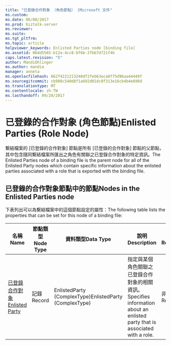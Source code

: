```yaml
---
title: "已登錄合作對象 （角色節點） |Microsoft 文件"
ms.custom: 
ms.date: 06/08/2017
ms.prod: biztalk-server
ms.reviewer: 
ms.suite: 
ms.tgt_pltfrm: 
ms.topic: article
helpviewer_keywords: Enlisted Parties node [binding file]
ms.assetid: 06dd5565-b12a-4cc8-bf6b-2fbb7d721f4b
caps.latest.revision: "5"
author: MandiOhlinger
ms.author: mandia
manager: anneta
ms.openlocfilehash: 662f4221213240df2feb63eca0f75d96aa44449f
ms.sourcegitcommit: cb908c540d8f1a692d01dc8f313e16cb4b4e696d
ms.translationtype: MT
ms.contentlocale: zh-TW
ms.lasthandoff: 09/20/2017
---
```

# <a name="enlisted-parties-role-node"></a><span data-ttu-id="6ae28-102">已登錄的合作對象 (角色節點)</span><span class="sxs-lookup"><span data-stu-id="6ae28-102">Enlisted Parties (Role Node)</span></span>
<span data-ttu-id="6ae28-103">繫結檔案的 [已登錄的合作對象] 節點是所有 [已登錄的合作對象] 節點的父節點，其中包含隨同繫結檔案所匯出之角色有關聯之已登錄合作對象的特定資訊。</span><span class="sxs-lookup"><span data-stu-id="6ae28-103">The Enlisted Parties node of a binding file is the parent node for all of the Enlisted Party nodes which contain specific information about the enlisted parties associated with a role that is exported with the binding file.</span></span>  
  
## <a name="nodes-in-the-enlisted-parties-node"></a><span data-ttu-id="6ae28-104">已登錄的合作對象節點中的節點</span><span class="sxs-lookup"><span data-stu-id="6ae28-104">Nodes in the Enlisted Parties node</span></span>  
 <span data-ttu-id="6ae28-105">下表列出可以為繫結檔案中的這個節點設定的屬性：</span><span class="sxs-lookup"><span data-stu-id="6ae28-105">The following table lists the properties that can be set for this node of a binding file:</span></span>  
  
|<span data-ttu-id="6ae28-106">**名稱**</span><span class="sxs-lookup"><span data-stu-id="6ae28-106">**Name**</span></span>|<span data-ttu-id="6ae28-107">**節點類型**</span><span class="sxs-lookup"><span data-stu-id="6ae28-107">**Node Type**</span></span>|<span data-ttu-id="6ae28-108">**資料類型**</span><span class="sxs-lookup"><span data-stu-id="6ae28-108">**Data Type**</span></span>|<span data-ttu-id="6ae28-109">**說明**</span><span class="sxs-lookup"><span data-stu-id="6ae28-109">**Description**</span></span>|<span data-ttu-id="6ae28-110">**限制**</span><span class="sxs-lookup"><span data-stu-id="6ae28-110">**Restrictions**</span></span>|<span data-ttu-id="6ae28-111">**註解**</span><span class="sxs-lookup"><span data-stu-id="6ae28-111">**Comments**</span></span>|  
|--------------|-------------------|-------------------|---------------------|----------------------|------------------|  
|[<span data-ttu-id="6ae28-112">已登錄合作對象</span><span class="sxs-lookup"><span data-stu-id="6ae28-112">Enlisted Party</span></span>](../core/enlisted-party-enlisted-parties-node.md)|<span data-ttu-id="6ae28-113">記錄</span><span class="sxs-lookup"><span data-stu-id="6ae28-113">Record</span></span>|<span data-ttu-id="6ae28-114">EnlistedParty (ComplexType)</span><span class="sxs-lookup"><span data-stu-id="6ae28-114">EnlistedParty (ComplexType)</span></span>|<span data-ttu-id="6ae28-115">指定與某個角色關聯之已登錄合作對象的相關資訊。</span><span class="sxs-lookup"><span data-stu-id="6ae28-115">Specifies information about an enlisted party that is associated with a role.</span></span>|<span data-ttu-id="6ae28-116">非必要</span><span class="sxs-lookup"><span data-stu-id="6ae28-116">Not Required</span></span>|<span data-ttu-id="6ae28-117">預設值：無</span><span class="sxs-lookup"><span data-stu-id="6ae28-117">Default value: none</span></span>|